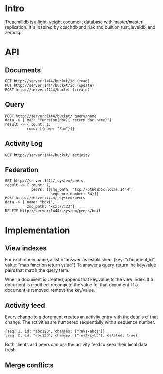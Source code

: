 # Intro
Treadmilldb is a light-weight document database with master/master replication.
It is inspired by couchdb and riak and built on rust, leveldb, and zeromq.

# API
## Documents
```
GET http://server:1444/bucket/id (read)
PUT http://server:1444/bucket/id (update)
POST http://server:1444/bucket (create)
```

## Query
```
POST http://server:1444/bucket/_query/name
data -> { map: "function(doc){ return doc.name}"}
result -> { count: 1,
          rows: [{name: "Sam"}]}
```

## Activity Log
```
GET http://server:1444/bucket/_activity
```

## Federation
```
GET http://server:1444/_system/peers
result -> { count: 1,
            peers: [{zmq_path: "tcp://otherbox.local:1444",
                     sequence_number: 34}]}
POST http://server:1444/_system/peers
data -> { name: "box1",
          zmq_path: "xxx://123"}
DELETE http://server:1444/_system/peers/box1
```

# Implementation
## View indexes
For each query name, a list of answers is established.
{key: "document_id", value: "map function return value"}
To answer a query, return the key/value pairs that match the
query term.

When a document is created, append that key/value to the view
index. If a document is modified, recompute the value for that
document. If a document is removed, remove the key/value.

## Activity feed
Every change to a document creates an activity entry with
the details of that change. The activities are numbered
sequentially with a sequence number.

```
{seq: 1, id: "abc123", changes: ["rev1-abc1"]}
{seq: 2, id: "abc123", changes: ["rev2-zyb3"], deleted: true}
```

Both clients and peers can use the activity feed to keep their
local data fresh.

## Merge conflicts
